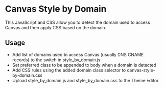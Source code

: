 # Canvas Style by Domain
This JavaScript and CSS allow you to detect the domain used to access Canvas and then apply CSS based on the domain.

## Usage
* Add list of domains used to access Canvas (usually DNS CNAME records) to the switch in style_by_domain.js
* Set preferred class to be appended to body when a domain is detected
* Add CSS rules using the added domain class selector to canvas-style-by-domain.css
* Upload style_by_domain.js and style_by_domain.css to the Theme Editor.
